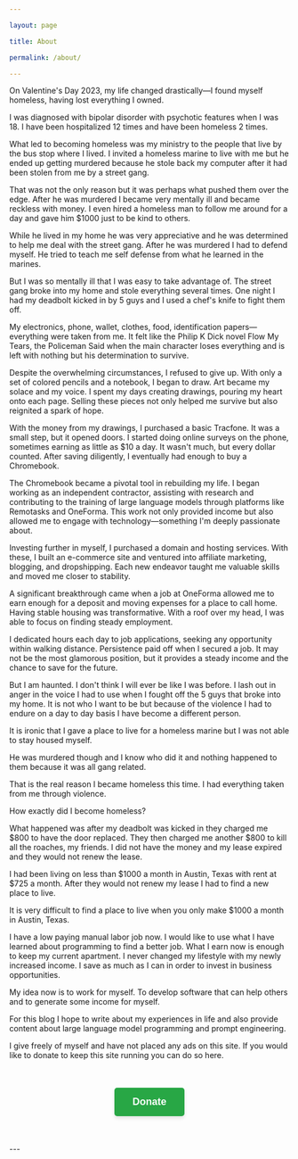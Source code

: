 ```yaml
---

layout: page

title: About

permalink: /about/

---
```


On Valentine's Day 2023, my life changed drastically—I found myself homeless, having lost everything I owned.

I was diagnosed with bipolar disorder with psychotic features when I was 18. I have been hospitalized 12 times and have been homeless 2 times. 

What led to becoming homeless was my ministry to the people that live by the bus stop where I lived. I invited a homeless marine to live with me but he ended up getting murdered because he stole back my computer after it had been stolen from me by a street gang.

That was not the only reason but it was perhaps what pushed them over the edge. After he was murdered I became very mentally ill and became reckless with money. I even hired a homeless man to follow me around for a day and gave him $1000 just to be kind to others. 

While he lived in my home he was very appreciative and he was determined to help me deal with the street gang. After he was murdered I had to defend myself. He tried to teach me self defense from what he learned in the marines.

But I was so mentally ill that I was easy to take advantage of. The street gang broke into my home and stole everything several times. One night I had my deadbolt kicked in by 5 guys and I used a chef's knife to fight them off.

My electronics, phone, wallet, clothes, food, identification papers—everything were taken from me. It felt like the Philip K Dick novel Flow My Tears, the Policeman Said when the main character loses everything and is left with nothing but his determination to survive.

Despite the overwhelming circumstances, I refused to give up. With only a set of colored pencils and a notebook, I began to draw. Art became my solace and my voice. I spent my days creating drawings, pouring my heart onto each page. Selling these pieces not only helped me survive but also reignited a spark of hope.

With the money from my drawings, I purchased a basic Tracfone. It was a small step, but it opened doors. I started doing online surveys on the phone, sometimes earning as little as $10 a day. It wasn't much, but every dollar counted. After saving diligently, I eventually had enough to buy a Chromebook.

The Chromebook became a pivotal tool in rebuilding my life. I began working as an independent contractor, assisting with research and contributing to the training of large language models through platforms like Remotasks and OneForma. This work not only provided income but also allowed me to engage with technology—something I'm deeply passionate about.

Investing further in myself, I purchased a domain and hosting services. With these, I built an e-commerce site and ventured into affiliate marketing, blogging, and dropshipping. Each new endeavor taught me valuable skills and moved me closer to stability.

A significant breakthrough came when a job at OneForma allowed me to earn enough for a deposit and moving expenses for a place to call home. Having stable housing was transformative. With a roof over my head, I was able to focus on finding steady employment.

I dedicated hours each day to job applications, seeking any opportunity within walking distance. Persistence paid off when I secured a job. It may not be the most glamorous position, but it provides a steady income and the chance to save for the future.

But I am haunted. I don't think I will ever be like I was before. I lash out in anger in the voice I had to use when I fought off the 5 guys that broke into my home. It is not who I want to be but because of the violence I had to endure on a day to day basis I have become a different person.

It is ironic that I gave a place to live for a homeless marine but I was not able to stay housed myself.

He was murdered though and I know who did it and nothing happened to them because it was all gang related.

That is the real reason I became homeless this time. I had everything taken from me through violence.

How exactly did I become homeless?

What happened was after my deadbolt was kicked in they charged me $800 to have the door replaced. They then charged me another $800 to kill all the roaches, my friends. I did not have the money and my lease expired and they would not renew the lease.

I had been living on less than $1000 a month in Austin, Texas with rent at $725 a month. After they would not renew my lease I had to find a new place to live.

It is very difficult to find a place to live when you only make $1000 a month in Austin, Texas.

I have a low paying manual labor job now. I would like to use what I have learned about programming to find a better job. What I earn now is enough to keep my current apartment. I never changed my lifestyle with my newly increased income. I save as much as I can in order to invest in business opportunities.

My idea now is to work for myself. To develop software that can help others and to generate some income for myself.

For this blog I hope to write about my experiences in life and also provide content about large language model programming and prompt engineering.

I give freely of myself and have not placed any ads on this site. If you would like to donate to keep this site running you can do so here.

<div style="text-align: center; margin: 50px 0;">
  <a href="https://donate.stripe.com/3csaHr2xh1xLaek000">
    <button type="submit" style="
      background-color: #28a745;
      color: white;
      padding: 15px 32px;
      font-size: 18px;
      font-weight: bold;
      border: none;
      border-radius: 5px;
      cursor: pointer;
      transition: background-color 0.3s ease, transform 0.3s ease;
      box-shadow: 0 4px 6px rgba(0,0,0,0.1);
    " onmouseover="this.style.backgroundColor='#218838'; this.style.transform='translateY(-2px)';" onmouseout="this.style.backgroundColor='#28a745'; this.style.transform='translateY(0)';">Donate</button>
  </a>
</div>
---
